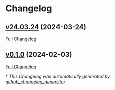 # Changelog

## [v24.03.24](https://github.com/buluma/ansible-role-tfe/tree/v24.03.24) (2024-03-24)

[Full Changelog](https://github.com/buluma/ansible-role-tfe/compare/v0.1.0...v24.03.24)

## [v0.1.0](https://github.com/buluma/ansible-role-tfe/tree/v0.1.0) (2024-02-03)

[Full Changelog](https://github.com/buluma/ansible-role-tfe/compare/aa2445269456a4070f1d08989d062cc876eee312...v0.1.0)



\* *This Changelog was automatically generated by [github_changelog_generator](https://github.com/github-changelog-generator/github-changelog-generator)*
